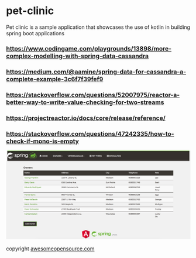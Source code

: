 # pet-clinic
Pet clinic is a sample application that showcases the use of kotlin in building spring boot applications 

### https://www.codingame.com/playgrounds/13898/more-complex-modelling-with-spring-data-cassandra
###  https://medium.com/@aamine/spring-data-for-cassandra-a-complete-example-3c6f7f39fef9
### https://stackoverflow.com/questions/52007975/reactor-a-better-way-to-write-value-checking-for-two-streams
### https://projectreactor.io/docs/core/release/reference/
### https://stackoverflow.com/questions/47242335/how-to-check-if-mono-is-empty

![PetClinic Angular UI](petclinic.png) 

copyright [awesomeopensource.com](https://awesomeopensource.com/project/spring-petclinic/spring-petclinic-rest)